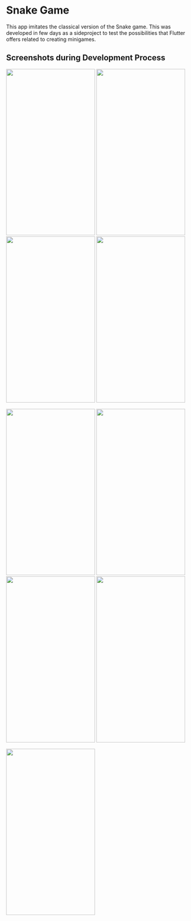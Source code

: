 # Snake Game

This app imitates the classical version of the Snake game. This was developed in few days as a sideproject to test the possibilities that Flutter offers related to creating minigames.

## Screenshots during Development Process
<img src="https://user-images.githubusercontent.com/72877797/134390569-eb102b78-c6ce-4bab-953a-005cc66bfd19.png" width="240" height="450"> <img src="https://user-images.githubusercontent.com/72877797/134390776-1905c96a-63f6-4cb0-885f-ec79b3db2d83.jpeg" width="240" height="450"> <img src="https://user-images.githubusercontent.com/72877797/134390823-7dedb82e-6027-4596-a4f4-f61c9e8fcd76.jpeg" width="240" height="450"> <img src="https://user-images.githubusercontent.com/72877797/134390939-20df053f-176e-4e8a-adfe-817fbac79583.png" width="240" height="450">

<img src="https://user-images.githubusercontent.com/72877797/134391119-64527cc2-75c8-4213-be86-25d303b48762.png" width="240" height="450"> <img src="https://user-images.githubusercontent.com/72877797/134391176-7ac30a61-be81-4ff4-b9f6-65135ae9fe36.png" width="240" height="450"> <img src="https://user-images.githubusercontent.com/72877797/134391231-ba0fe8d8-9d39-422a-8f00-f255313e28a6.png" width="240" height="450"> <img src="https://user-images.githubusercontent.com/72877797/134391288-02edd11c-3b11-4990-ba37-aea025c837d4.png" width="240" height="450">

<img src="https://user-images.githubusercontent.com/72877797/134391335-12b93e02-dc2f-43aa-96b5-7213cdb22f96.png" width="240" height="450">

